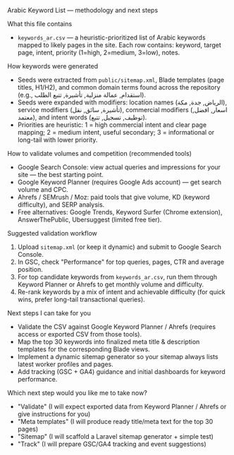 Arabic Keyword List — methodology and next steps

What this file contains
- `keywords_ar.csv` — a heuristic-prioritized list of Arabic keywords mapped to likely pages in the site. Each row contains: keyword, target page, intent, priority (1=high, 2=medium, 3=low), notes.

How keywords were generated
- Seeds were extracted from `public/sitemap.xml`, Blade templates (page titles, H1/H2), and common domain terms found across the repository (e.g., استقدام, عمالة منزلية, تأشيرة, تتبع الطلب).
- Seeds were expanded with modifiers: location names (الرياض, جدة, مكة), service modifiers (تأشيرة, سائق, نقل), commercial modifiers (اسعار, افضل, معتمد), and intent words (توظيف, تسجيل, تتبع).
- Priorities are heuristic: 1 = high commercial intent and clear page mapping; 2 = medium intent, useful secondary; 3 = informational or long-tail with lower priority.

How to validate volumes and competition (recommended tools)
- Google Search Console: view actual queries and impressions for your site — the best starting point.
- Google Keyword Planner (requires Google Ads account) — get search volume and CPC.
- Ahrefs / SEMrush / Moz: paid tools that give volume, KD (keyword difficulty), and SERP analysis.
- Free alternatives: Google Trends, Keyword Surfer (Chrome extension), AnswerThePublic, Ubersuggest (limited free tier).

Suggested validation workflow
1. Upload `sitemap.xml` (or keep it dynamic) and submit to Google Search Console.
2. In GSC, check "Performance" for top queries, pages, CTR and average position.
3. For top candidate keywords from `keywords_ar.csv`, run them through Keyword Planner or Ahrefs to get monthly volume and difficulty.
4. Re-rank keywords by a mix of intent and achievable difficulty (for quick wins, prefer long-tail transactional queries).

Next steps I can take for you
- Validate the CSV against Google Keyword Planner / Ahrefs (requires access or exported CSV from those tools).
- Map the top 30 keywords into finalized meta title & description templates for the corresponding Blade views.
- Implement a dynamic sitemap generator so your sitemap always lists latest worker profiles and pages.
- Add tracking (GSC + GA4) guidance and initial dashboards for keyword performance.

Which next step would you like me to take now?
- "Validate" (I will expect exported data from Keyword Planner / Ahrefs or give instructions for you)
- "Meta templates" (I will produce ready title/meta text for the top 30 pages)
- "Sitemap" (I will scaffold a Laravel sitemap generator + simple test)
- "Track" (I will prepare GSC/GA4 tracking and event suggestions)
